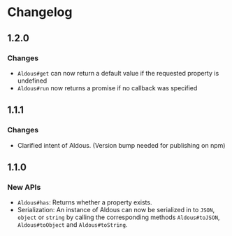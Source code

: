Changelog
=========

1.2.0
-----

### Changes

  - `Aldous#get` can now return a default value if the requested property is undefined
  - `Aldous#run` now returns a promise if no callback was specified


1.1.1
-----

### Changes

  - Clarified intent of Aldous. (Version bump needed for publishing on npm)


1.1.0
-----


### New APIs

  - `Aldous#has`: Returns whether a property exists.
  - Serialization: An instance of Aldous can now be serialized in to `JSON`, `object` or `string` by calling the corresponding methods `Aldous#toJSON`, `Aldous#toObject` and `Aldous#toString`.

